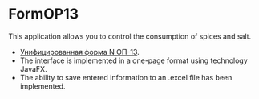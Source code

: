 # FormOP13
This application allows you to control the consumption of spices and salt.
+ [Унифицированная форма N ОП-13](https://www.consultant.ru/document/cons_doc_LAW_26677/1d2d28598f326b05878399469494ac93b1f5ad21/#dst101133).
+ The interface is implemented in a one-page format using technology JavaFX.
+ The ability to save entered information to an .excel file has been implemented.
